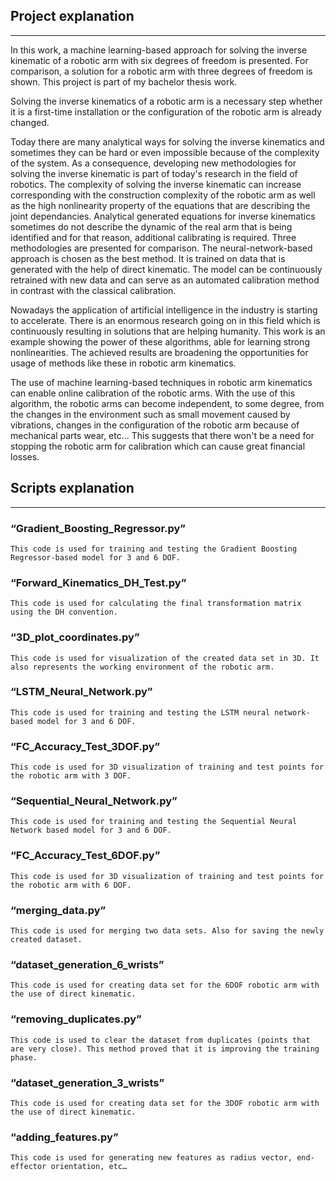 ## Project explanation
---
In this work, a machine learning-based approach for solving the inverse kinematic of a robotic arm with six degrees of freedom is presented. For comparison, a solution for a robotic arm with three degrees of freedom is shown. This project is part of my bachelor thesis work.

Solving the inverse kinematics of a robotic arm is a necessary step whether it is a first-time installation or the configuration of the robotic arm is already changed.

Today there are many analytical ways for solving the inverse kinematics and sometimes they can be hard or even impossible because of the complexity of the system. As a consequence, developing new methodologies for solving the inverse kinematic is part of today's research in the field of robotics. The complexity of solving the inverse kinematic can increase corresponding with the construction complexity of the robotic arm as well as the high nonlinearity property of the equations that are describing the joint dependancies. Analytical generated equations for inverse kinematics sometimes do not describe the dynamic of the real arm that is being identified and for that reason, additional calibrating is required. Three methodologies are presented for comparison. The neural-network-based approach is chosen as the best method. It is trained on data that is generated with the help of direct kinematic. The model can be continuously retrained with new data and can serve as an automated calibration method in contrast with the classical calibration.

Nowadays the application of artificial intelligence in the industry is starting to accelerate. There is an enormous research going on in this field which is continuously resulting in solutions that are helping humanity. This work is an example showing the power of these algorithms, able for learning strong nonlinearities. The achieved results are broadening the opportunities for usage of methods like these in robotic arm kinematics.

The use of machine learning-based techniques in robotic arm kinematics can enable online calibration of the robotic arms. With the use of this algorithm, the robotic arms can become independent, to some degree, from the changes in the environment such as small movement caused by vibrations, changes in the configuration of the robotic arm because of mechanical parts wear, etc... This suggests that there won't be a need for stopping the robotic arm for calibration which can cause great financial losses.

## Scripts explanation
---
### “Gradient_Boosting_Regressor.py” 
	This code is used for training and testing the Gradient Boosting Regressor-based model for 3 and 6 DOF.
### “Forward_Kinematics_DH_Test.py”
	This code is used for calculating the final transformation matrix using the DH convention.
### “3D_plot_coordinates.py”
	This code is used for visualization of the created data set in 3D. It also represents the working environment of the robotic arm.
### “LSTM_Neural_Network.py”
	This code is used for training and testing the LSTM neural network-based model for 3 and 6 DOF.
### “FC_Accuracy_Test_3DOF.py”
	This code is used for 3D visualization of training and test points for the robotic arm with 3 DOF.
### “Sequential_Neural_Network.py”
	This code is used for training and testing the Sequential Neural Network based model for 3 and 6 DOF.
### “FC_Accuracy_Test_6DOF.py”
	This code is used for 3D visualization of training and test points for the robotic arm with 6 DOF.
### “merging_data.py”
	This code is used for merging two data sets. Also for saving the newly created dataset.
### “dataset_generation_6_wrists”
	This code is used for creating data set for the 6DOF robotic arm with the use of direct kinematic.
### “removing_duplicates.py”
	This code is used to clear the dataset from duplicates (points that are very close). This method proved that it is improving the training phase.
### “dataset_generation_3_wrists”
	This code is used for creating data set for the 3DOF robotic arm with the use of direct kinematic.
### “adding_features.py”
	This code is used for generating new features as radius vector, end-effector orientation, etc…



